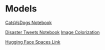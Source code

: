 # Models


[CatsVsDogs Notebook](https://github.com/bozkurtmert0/deep-learning-projects/blob/main/Cats_Dogs.ipynb)

[Disaster Tweets Notebook](https://github.com/bozkurtmert0/deep-learning-projects/blob/main/NLP__Disaster_Tweets.ipynb)
[Image Colorization](https://github.com/bozkurtmert0/deep-learning-projects/blob/main/Image_Colorization.ipynb)

[Hugging Face Spaces Link](https://huggingface.co/spaces/mertbozkurt/models)
